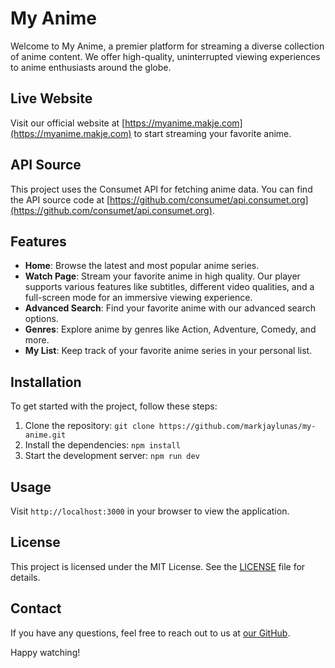 # My Anime

Welcome to My Anime, a premier platform for streaming a diverse collection of anime content. We offer high-quality, uninterrupted viewing experiences to anime enthusiasts around the globe.

## Live Website

Visit our official website at [https://myanime.makje.com](https://myanime.makje.com) to start streaming your favorite anime.

## API Source

This project uses the Consumet API for fetching anime data. You can find the API source code at [https://github.com/consumet/api.consumet.org](https://github.com/consumet/api.consumet.org).

## Features

- **Home**: Browse the latest and most popular anime series.
- **Watch Page**: Stream your favorite anime in high quality. Our player supports various features like subtitles, different video qualities, and a full-screen mode for an immersive viewing experience.
- **Advanced Search**: Find your favorite anime with our advanced search options.
- **Genres**: Explore anime by genres like Action, Adventure, Comedy, and more.
- **My List**: Keep track of your favorite anime series in your personal list.

## Installation

To get started with the project, follow these steps:

1. Clone the repository: `git clone https://github.com/markjaylunas/my-anime.git`
2. Install the dependencies: `npm install`
3. Start the development server: `npm run dev`

## Usage

Visit `http://localhost:3000` in your browser to view the application.

## License

This project is licensed under the MIT License. See the [LICENSE](LICENSE) file for details.

## Contact

If you have any questions, feel free to reach out to us at [our GitHub](https://github.com/markjaylunas).

Happy watching!
